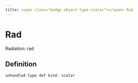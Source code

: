 ```yaml
---
title: <span class="badge object-type-scalar"></span> Rad
---
```

# <span class="badge object-type-scalar"></span> Rad

Radiation: rad

## Definition

```php
unhandled type def kind: scalar
```
